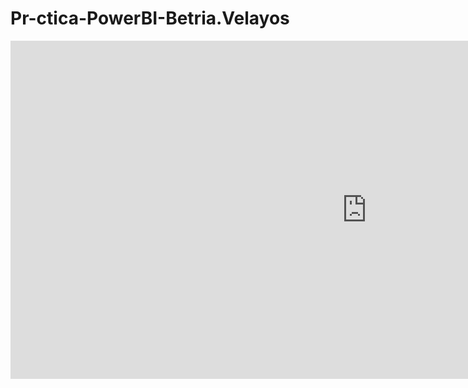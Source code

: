 # Pr-ctica-PowerBI-Betria.Velayos
<iframe title="Vista General (Resumen de KPIs)" width="1140" height="541.25" src="https://app.powerbi.com/reportEmbed?reportId=1a0a2239-76a3-4202-b431-4c3b4f53c64f&autoAuth=true&ctid=ed820a89-4108-4e28-b292-7fcf144dd05e" frameborder="0" allowFullScreen="true"></iframe>
